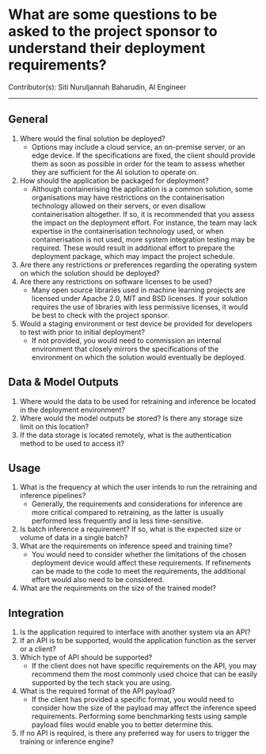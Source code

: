 # What are some questions to be asked to the project sponsor to understand their deployment requirements?

Contributor(s): Siti Nuruljannah Baharudin, AI Engineer

---

## General
1. Where would the final solution be deployed? 
    - Options may include a cloud service, an on-premise server, or an edge device. If the specifications are fixed, the client should provide them as soon as possible in order for the team to assess whether they are sufficient for the AI solution to operate on.
2. How should the application be packaged for deployment? 
    - Although containerising the application is a common solution, some organisations may have restrictions on the containerisation technology allowed on their servers, or even disallow containerisation altogether. If so, it is recommended that you assess the impact on the deployment effort. For instance, the team may lack expertise in the containerisation technology used, or when containerisation is not used, more system integration testing may be required. These would result in additional effort to prepare the deployment package, which may impact the project schedule.
3. Are there any restrictions or preferences regarding the operating system on which the solution should be deployed? 
4. Are there any restrictions on software licenses to be used?
    - Many open source libraries used in machine learning projects are licensed under Apache 2.0, MIT and BSD licenses. If your solution requires the use of libraries with less permissive licenses, it would be best to check with the project sponsor. 
5. Would a staging environment or test device be provided for developers to test with prior to initial deployment? 
    - If not provided, you would need to commission an internal environment that closely mirrors the specifications of the environment on which the solution would eventually be deployed.

## Data & Model Outputs
1. Where would the data to be used for retraining and inference be located in the deployment environment? 
2. Where would the model outputs be stored? Is there any storage size limit on this location? 
3. If the data storage is located remotely, what is the authentication method to be used to access it?

## Usage
1. What is the frequency at which the user intends to run the retraining and inference pipelines? 
    - Generally, the requirements and considerations for inference are more critical compared to retraining, as the latter is usually performed less frequently and is less time-sensitive.
2. Is batch inference a requirement? If so, what is the expected size or volume of data in a single batch? 
3. What are the requirements on inference speed and training time? 
    - You would need to consider whether the limitations of the chosen deployment device would affect these requirements. If refinements can be made to the code to meet the requirements, the additional effort would also need to be considered.
4. What are the requirements on the size of the trained model? 

## Integration
1. Is the application required to interface with another system via an API? 
2. If an API is to be supported, would the application function as the server or a client? 
3. Which type of API should be supported? 
    - If the client does not have specific requirements on the API, you may recommend them the most commonly used choice that can be easily supported by the tech stack you are using.
4. What is the required format of the API payload? 
    - If the client has provided a specific format, you would need to consider how the size of the payload may affect the inference speed requirements. Performing some benchmarking tests using sample payload files would enable you to better determine this.
5. If no API is required, is there any preferred way for users to trigger the training or inference engine? 